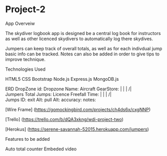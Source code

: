 # Project-2

App Overveiw

The skydiver logbook app is designed be a central log book for instructors as well as other licenced skydivers to automatically log there skydives.

Jumpers can keep track of overall totals, as well as for each indivdual jump basic info can be tracked. Notes can also be added in order to give tips to improve technique.

Technologies Used

HTML5
CSS
Bootstrap
Node.js
Express.js
MongoDB.js


ERD
DropZone
id:
Dropzone Name:
Aircraft
GearStore:
 |
 |
 |
/|\
Jumpers
Total Jumps:
Licence
Freefall Time:
 |
 |
 |
/|\
Jumps
ID:
exit Alt:
pull Alt: 
accuracy: 
notes:





[Wire Frame] (https://gomockingbird.com/projects/ch4ds6x/cxgNNP)

[Trello] (https://trello.com/b/dQA3xkng/wdi-project-two)

[Herokus] (https://serene-savannah-52015.herokuapp.com/jumpers)


Features to be added

Auto total counter
Embeded video 